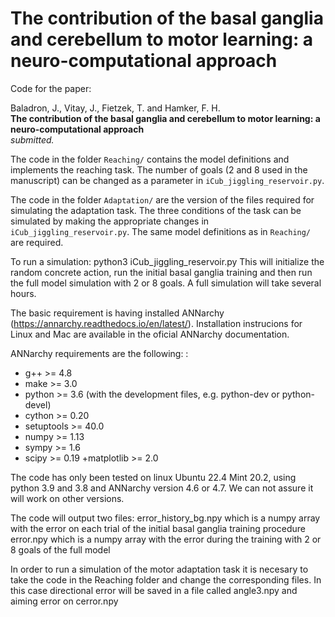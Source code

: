 # The contribution of the basal ganglia and cerebellum to motor learning: a neuro-computational approach

Code for the paper: 

Baladron, J., Vitay, J., Fietzek, T. and Hamker, F. H. \
**The contribution of the basal ganglia and cerebellum to motor learning: a neuro-computational approach**\
*submitted.*

The code in the folder `Reaching/` contains the model definitions and implements the reaching task. The number of goals (2 and 8 used in the manuscript) can be changed as a parameter in `iCub_jiggling_reservoir.py`.  

The code in the folder `Adaptation/` are the version of the files required for simulating the adaptation task. The three conditions of the task can be simulated by making the appropriate changes in `iCub_jiggling_reservoir.py`. The same model definitions as in `Reaching/` are required.

To run a simulation: python3 iCub_jiggling_reservoir.py
This will initialize the random concrete action, run the initial basal ganglia training and then run the full model simulation with 2 or 8 goals. A full simulation will take several hours.

The basic requirement is having installed ANNarchy (https://annarchy.readthedocs.io/en/latest/). Installation instrucions for Linux and Mac are available in the oficial ANNarchy documentation.

ANNarchy requirements are the following:
:
  + g++ >= 4.8
  + make >= 3.0
  + python >= 3.6 (with the development files, e.g. python-dev or python-devel)
  + cython >= 0.20
  + setuptools >= 40.0
  + numpy >= 1.13
  + sympy >= 1.6
  + scipy >= 0.19
  +matplotlib >= 2.0
 

The code has only been tested on linux Ubuntu 22.4 Mint 20.2, using python 3.9 and 3.8 and ANNarchy version 4.6 or 4.7. We can not assure it will work on other versions.

The code will output two files:
error_history_bg.npy which is a numpy array with the error on each trial of the initial basal ganglia training procedure
error.npy  which is a numpy array with the error during the training with 2 or 8 goals of the full model

In order to run a simulation of the motor adaptation task it is necesary to take the code in the Reaching folder and change the corresponding files. In this case directional error will be saved in a file called angle3.npy and aiming error on cerror.npy


